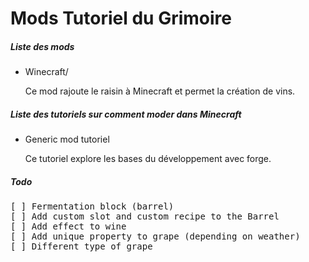 <h1>Mods Tutoriel du Grimoire</h1>

<h5>Liste des mods</h5>

* Winecraft/ 
<br/><p>Ce mod rajoute le raisin à Minecraft et permet la création de vins.</p>


<h5>Liste des tutoriels sur comment moder dans Minecraft</h5>

* <a src="http://www.minecraftforge.net/wiki/Generic_Mod" target="__blank">Generic mod tutoriel</a>
<br/><p>Ce tutoriel explore les bases du développement avec forge.</p>

<h5>Todo</h5>

<pre>
[ ] Fermentation block (barrel)
[ ] Add custom slot and custom recipe to the Barrel 
[ ] Add effect to wine
[ ] Add unique property to grape (depending on weather)
[ ] Different type of grape
</pre>
